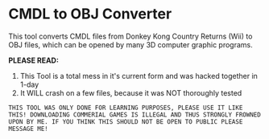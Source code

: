 # CMDL to OBJ Converter
This tool converts CMDL files from Donkey Kong Country Returns (Wii) to OBJ files, which can be opened by many 3D computer graphic programs.

**PLEASE READ:**

1. This Tool is a total mess in it's current form and was hacked together in 1-day
2. It WILL crash on a few files, because it was NOT thoroughly tested

`THIS TOOL WAS ONLY DONE FOR LEARNING PURPOSES, PLEASE USE IT LIKE THIS!
DOWNLOADING COMMERIAL GAMES IS ILLEGAL AND THUS STRONGLY FROWNED UPON BY ME.
IF YOU THINK THIS SHOULD NOT BE OPEN TO PUBLIC PLEASE MESSAGE ME!`

